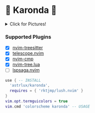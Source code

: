 🍒 Karonda 🍉
===

<details><summary>Click for Pictures!</summary>
<img src="./assets/one.png"/>
<img src="./assets/four.png"/>
<img src="./assets/two.png"/>
</details>

### Supported Plugins

- [x] [nvim-treesitter](https://github.com/nvim-treesitter/nvim-treesitter)  
- [x] [telescope.nvim](https://github.com/nvim-telescope/telescope.nvim)
- [x] [nvim-cmp](https://github.com/hrsh7th/nvim-cmp)
- [x] [nvim-tree.lua](https://github.com/kyazdani42/nvim-tree.lua) 
- [ ] [lspsaga.nvim](https://github.com/glepnir/lspsaga.nvim)

```lua
use { -- INSTALL
  'astrlux/karonda',
  requires = { 'rktjmp/lush.nvim' }
}
vim.opt.termguicolors = true 
vim.cmd 'colorscheme karonda' -- USAGE
```
